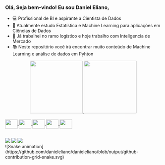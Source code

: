 ### Olá, Seja bem-vindo! Eu sou Daniel Eliano,

- 💻 Profissional de BI e aspirante a Cientista de Dados
- 🎲 Atualmente estudo Estatística e Machine Learning para aplicações em Ciências de Dados
- 👔 Já trabalhei no ramo logístico e hoje trabalho com Inteligencia de Mercado
- 📚 Neste repositório você irá encontrar muito conteúdo de Machine Learning e análise de dados em Pyhton

<div align="center">
  <a href="https://github.com/danieleliano">
  <img height="170em" src="https://github-readme-stats.vercel.app/api?username=danieleliano&show_icons=true&theme=dracula&include_all_commits=true&count_private=true"/>
  <img height="170em" src="https://github-readme-stats.vercel.app/api/top-langs/?username=danieleliano&layout=compact&langs_count=7&theme=dracula"/>
</div>

<div style="display: inline_block"><br>
  <img align="center" height="30" width="40" src="https://cdn.jsdelivr.net/gh/devicons/devicon/icons/python/python-original.svg" />
  <img align="center" height="30" width="40" src="https://cdn.jsdelivr.net/gh/devicons/devicon/icons/pandas/pandas-original-wordmark.svg" />
  <img align="center" height="30" width="40" src="https://cdn.jsdelivr.net/gh/devicons/devicon/icons/mysql/mysql-original-wordmark.svg" />
  <img align="center" height="30" width="40" src="https://cdn.jsdelivr.net/gh/devicons/devicon/icons/microsoftsqlserver/microsoftsqlserver-plain-wordmark.svg" /> 
  <img align="center" height="30" width="40" src="https://cdn.jsdelivr.net/gh/devicons/devicon/icons/kaggle/kaggle-original.svg" />
</div>

##

<div>
  <a href = "https://www.linkedin.com/in/daniel-eliano-059b1312b/"><img src="https://img.shields.io/badge/LinkedIn-0077B5?style=for-the-badge&logo=linkedin&logoColor=white" target="_blank"></a>
  <a href = "mailto:danieleliano@live.com"><img src="https://img.shields.io/badge/Microsoft_Outlook-0078D4?style=for-the-badge&logo=microsoft-outlook&logoColor=white" target="_blank"></a>
  <a href = "mailto:danieleliano@gmail.com"><img src="https://img.shields.io/badge/Gmail-D14836?style=for-the-badge&logo=gmail&logoColor=white" target="_blank"></a>
</div>

<div>
  ![Snake animation](https://github.com/danieleliano/danieleliano/blob/output/github-contribution-grid-snake.svg)
</div>

